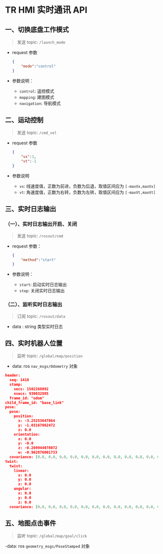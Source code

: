 # TR HMI 实时通讯 API

## 一、切换底盘工作模式

> 发送 topic: `/launch_mode`

- request 参数

    ```json
    {
        "mode":"control"
    }
    ```

- 参数说明：
  - `control`: 遥控模式
  - `mapping`: 建图模式
  - `navigation`: 导航模式

## 二、运动控制

> 发送 topic: `/cmd_vel`

- request 参数

    ```json
    {
        "vx":1,
        "vt":-1
    }
    ```

- 参数说明
  - `vx`: 线速度值，正数为前进，负数为后退，取值区间应为 `[-maxVx,maxVx]`
  - `vt`: 角速度值，正数为右转，负数为左转，取值区间应为 `[-maxVt,maxVt]`

## 三、实时日志输出

### （一）、实时日志输出开启、关闭

> 发送 topic: `/rosout/cmd`

- request 参数：

    ```json
    {
        "method":"start"
    }
    ```
- 参数说明：
  - `start`: 启动实时日志输出
  - `stop`: 关闭实时日志输出

### （二）、监听实时日志输出

> 订阅 topic: `/rosout/data`

- data : string 类型实时日志

## 四、实时机器人位置

> 监听 topic: `/global/map/position`

- data: ros `nav_msgs/Odometry` 对象

```json
header: 
  seq: 1418
  stamp: 
    secs: 1502268092
    nsecs: 930032885
  frame_id: "odom"
child_frame_id: "base_link"
pose: 
  pose: 
    position: 
      x: -3.25253647864
      y: -1.03167062472
      z: 0.0
    orientation: 
      x: 0.0
      y: -0.0
      z: -0.269944078072
      w: -0.962876001733
  covariance: [0.0, 0.0, 0.0, 0.0, 0.0, 0.0, 0.0, 0.0, 0.0, 0.0, 0.0, 0.0, 0.0, 0.0, 0.0, 0.0, 0.0, 0.0, 0.0, 0.0, 0.0, 0.0, 0.0, 0.0, 0.0, 0.0, 0.0, 0.0, 0.0, 0.0, 0.0, 0.0, 0.0, 0.0, 0.0, 0.0]
twist: 
  twist: 
    linear: 
      x: 0.0
      y: 0.0
      z: 0.0
    angular: 
      x: 0.0
      y: 0.0
      z: 0.0
  covariance: [0.0, 0.0, 0.0, 0.0, 0.0, 0.0, 0.0, 0.0, 0.0, 0.0, 0.0, 0.0, 0.0, 0.0, 0.0, 0.0, 0.0, 0.0, 0.0, 0.0, 0.0, 0.0, 0.0, 0.0, 0.0, 0.0, 0.0, 0.0, 0.0, 0.0, 0.0, 0.0, 0.0, 0.0, 0.0, 0.0]

```

## 五、地图点击事件

> 监听 topic: `/global/map/goal/click`

-data: ros `geometry_msgs/PoseStamped` 对象

```json
```
